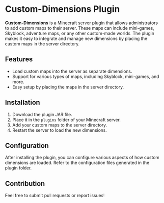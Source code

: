 # Custom-Dimensions Plugin

**Custom-Dimensions** is a Minecraft server plugin that allows administrators to add custom maps to their server. These maps can include mini-games, Skyblock, adventure maps, or any other custom-made worlds. The plugin makes it easy to integrate and manage new dimensions by placing the custom maps in the server directory.

## Features

- Load custom maps into the server as separate dimensions.
- Support for various types of maps, including Skyblock, mini-games, and more.
- Easy setup by placing the maps in the server directory.

## Installation

1. Download the plugin JAR file.
2. Place it in the `plugins` folder of your Minecraft server.
3. Add your custom maps to the server directory.
4. Restart the server to load the new dimensions.

## Configuration

After installing the plugin, you can configure various aspects of how custom dimensions are loaded. Refer to the configuration files generated in the plugin folder.

## Contribution

Feel free to submit pull requests or report issues!

